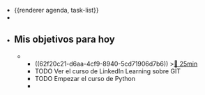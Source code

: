 - {{renderer agenda, task-list}}
-
- ## Mis objetivos para hoy
	-
		- ((62f20c21-d6aa-4cf9-8940-5cd71906d7b6)) >[🍅 25min](#agenda-pomo://?t=f-1660030401043-1500)
		- TODO Ver el curso de LinkedIn Learning sobre GIT
		- TODO Empezar el curso de Python
		-